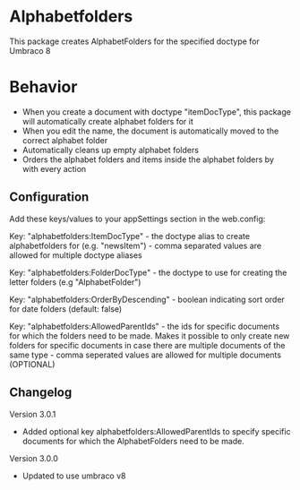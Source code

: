 # Alphabetfolders 
This package creates AlphabetFolders for the specified doctype for Umbraco 8

# Behavior
- When you create a document with doctype "itemDocType", this package will automatically create alphabet folders for it
- When you edit the name, the document is automatically moved to the correct alphabet folder
- Automatically cleans up empty alphabet folders
- Orders the alphabet folders and items inside the alphabet folders by with every action

## Configuration
Add these keys/values to your appSettings section in the web.config:

Key: "alphabetfolders:ItemDocType" - the doctype alias to create alphabetfolders for (e.g. "newsItem") - comma separated values are allowed for multiple doctype aliases 

Key: "alphabetfolders:FolderDocType" - the doctype to use for creating the letter folders (e.g "AlphabetFolder")

Key: "alphabetfolders:OrderByDescending"  - boolean indicating sort order for date folders (default: false)

Key: "alphabetfolders:AllowedParentIds" - the ids for specific documents for which the folders need to be made. Makes it possible to only create new folders for specific documents in case there are multiple documents of the same type - comma seperated values are allowed for multiple documents (OPTIONAL)

## Changelog

Version 3.0.1
- Added optional key alphabetfolders:AllowedParentIds to specify specific documents for which the AlphabetFolders need to be made.

Version 3.0.0
- Updated to use umbraco v8